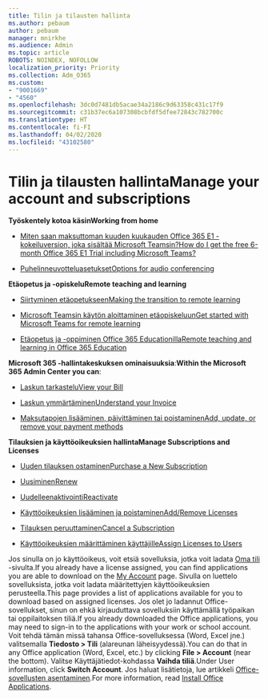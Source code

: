 ```yaml
---
title: Tilin ja tilausten hallinta
ms.author: pebaum
author: pebaum
manager: mnirkhe
ms.audience: Admin
ms.topic: article
ROBOTS: NOINDEX, NOFOLLOW
localization_priority: Priority
ms.collection: Adm_O365
ms.custom:
- "9001669"
- "4560"
ms.openlocfilehash: 3dc0d7481db5acae34a2186c9d63358c431c17f9
ms.sourcegitcommit: c31b37ec6a107308bcbfdf5dfee72843c782700c
ms.translationtype: HT
ms.contentlocale: fi-FI
ms.lasthandoff: 04/02/2020
ms.locfileid: "43102580"
---
```

# <a name="manage-your-account-and-subscriptions"></a><span data-ttu-id="72311-102">Tilin ja tilausten hallinta</span><span class="sxs-lookup"><span data-stu-id="72311-102">Manage your account and subscriptions</span></span>

<span data-ttu-id="72311-103">**Työskentely kotoa käsin**</span><span class="sxs-lookup"><span data-stu-id="72311-103">**Working from home**</span></span>
- [<span data-ttu-id="72311-104">Miten saan maksuttoman kuuden kuukauden Office 365 E1 -kokeiluversion, joka sisältää Microsoft Teamsin?</span><span class="sxs-lookup"><span data-stu-id="72311-104">How do I get the free 6-month Office 365 E1 Trial including Microsoft Teams?</span></span>](https://docs.microsoft.com/MicrosoftTeams/e1-trial-license)

- [<span data-ttu-id="72311-105">Puhelinneuvotteluasetukset</span><span class="sxs-lookup"><span data-stu-id="72311-105">Options for audio conferencing</span></span>](https://docs.microsoft.com/alchemyinsights/options-for-audio-conferencing)

<span data-ttu-id="72311-106">**Etäopetus ja -opiskelu**</span><span class="sxs-lookup"><span data-stu-id="72311-106">**Remote teaching and learning**</span></span>

- [<span data-ttu-id="72311-107">Siirtyminen etäopetukseen</span><span class="sxs-lookup"><span data-stu-id="72311-107">Making the transition to remote learning</span></span>](https://www.microsoft.com/education/remote-learning)

- [<span data-ttu-id="72311-108">Microsoft Teamsin käytön aloittaminen etäopiskeluun</span><span class="sxs-lookup"><span data-stu-id="72311-108">Get started with Microsoft Teams for remote learning</span></span>](https://docs.microsoft.com/MicrosoftTeams/remote-learning-edu)

- [<span data-ttu-id="72311-109">Etäopetus ja -oppiminen Office 365 Educationilla</span><span class="sxs-lookup"><span data-stu-id="72311-109">Remote teaching and learning in Office 365 Education</span></span>](https://docs.microsoft.com/MicrosoftTeams/remote-learning-edu)

<span data-ttu-id="72311-110">**Microsoft 365 -hallintakeskuksen ominaisuuksia**:</span><span class="sxs-lookup"><span data-stu-id="72311-110">**Within the Microsoft 365 Admin Center you can**:</span></span> 

- [<span data-ttu-id="72311-111">Laskun tarkastelu</span><span class="sxs-lookup"><span data-stu-id="72311-111">View your Bill</span></span>](https://docs.microsoft.com/microsoft-365/commerce/billing-and-payments/view-your-bill-or-invoice) 

- [<span data-ttu-id="72311-112">Laskun ymmärtäminen</span><span class="sxs-lookup"><span data-stu-id="72311-112">Understand your Invoice</span></span>](https://docs.microsoft.com/microsoft-365/commerce/billing-and-payments/understand-your-invoice)

- [<span data-ttu-id="72311-113">Maksutapojen lisääminen, päivittäminen tai poistaminen</span><span class="sxs-lookup"><span data-stu-id="72311-113">Add, update, or remove your payment methods</span></span>](https://docs.microsoft.com/microsoft-365/commerce/billing-and-payments/add-update-or-remove-credit-card-or-bank-account)

<span data-ttu-id="72311-114">**Tilauksien ja käyttöoikeuksien hallinta**</span><span class="sxs-lookup"><span data-stu-id="72311-114">**Manage Subscriptions and Licenses**</span></span> 

- [<span data-ttu-id="72311-115">Uuden tilauksen ostaminen</span><span class="sxs-lookup"><span data-stu-id="72311-115">Purchase a New Subscription</span></span>](https://docs.microsoft.com/microsoft-365/commerce/subscriptions/upgrade-to-different-plan)

- [<span data-ttu-id="72311-116">Uusiminen</span><span class="sxs-lookup"><span data-stu-id="72311-116">Renew</span></span>](https://docs.microsoft.com/microsoft-365/commerce/subscriptions/renew-your-subscription) 

- [<span data-ttu-id="72311-117">Uudelleenaktivointi</span><span class="sxs-lookup"><span data-stu-id="72311-117">Reactivate</span></span>](https://docs.microsoft.com/microsoft-365/commerce/subscriptions/reactivate-your-subscription)

- [<span data-ttu-id="72311-118">Käyttöoikeuksien lisääminen ja poistaminen</span><span class="sxs-lookup"><span data-stu-id="72311-118">Add/Remove Licenses</span></span>](https://docs.microsoft.com/microsoft-365/commerce/licenses/buy-licenses)

- [<span data-ttu-id="72311-119">Tilauksen peruuttaminen</span><span class="sxs-lookup"><span data-stu-id="72311-119">Cancel a Subscription</span></span>](https://docs.microsoft.com/microsoft-365/commerce/subscriptions/cancel-your-subscription)

- [<span data-ttu-id="72311-120">Käyttöoikeuksien määrittäminen käyttäjille</span><span class="sxs-lookup"><span data-stu-id="72311-120">Assign Licenses to Users</span></span>](https://docs.microsoft.com/microsoft-365/admin/manage/assign-licenses-to-users)

<span data-ttu-id="72311-121">Jos sinulla on jo käyttöoikeus, voit etsiä sovelluksia, jotka voit ladata [Oma tili](https://portal.office.com/account/#installs) -sivulta.</span><span class="sxs-lookup"><span data-stu-id="72311-121">If you already have a license assigned, you can find applications you are able to download on the [My Account](https://portal.office.com/account/#installs) page.</span></span> <span data-ttu-id="72311-122">Sivulla on luettelo sovelluksista, jotka voit ladata määritettyjen käyttöoikeuksien perusteella.</span><span class="sxs-lookup"><span data-stu-id="72311-122">This page provides a list of applications available for you to download based on assigned licenses.</span></span> <span data-ttu-id="72311-123">Jos olet jo ladannut Office-sovellukset, sinun on ehkä kirjauduttava sovelluksiin käyttämällä työpaikan tai oppilaitoksen tiliä.</span><span class="sxs-lookup"><span data-stu-id="72311-123">If you already downloaded the Office applications, you may need to sign-in to the applications with your work or school account.</span></span> <span data-ttu-id="72311-124">Voit tehdä tämän missä tahansa Office-sovelluksessa (Word, Excel jne.) valitsemalla **Tiedosto > Tili** (alareunan läheisyydessä).</span><span class="sxs-lookup"><span data-stu-id="72311-124">You can do that in any Office application (Word, Excel, etc.) by clicking **File > Account** (near the bottom).</span></span> <span data-ttu-id="72311-125">Valitse Käyttäjätiedot-kohdassa **Vaihda tiliä**.</span><span class="sxs-lookup"><span data-stu-id="72311-125">Under User information, click **Switch Account**.</span></span> <span data-ttu-id="72311-126">Jos haluat lisätietoja, lue artikkeli [Office-sovellusten asentaminen](https://docs.microsoft.com/microsoft-365/admin/setup/install-applications).</span><span class="sxs-lookup"><span data-stu-id="72311-126">For more information, read [Install Office Applications](https://docs.microsoft.com/microsoft-365/admin/setup/install-applications).</span></span> 
